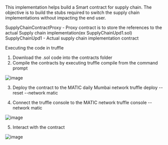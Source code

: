 This implementation helps build a Smart contract for supply chain. The objective is to build the stubs required to switch the supply chain implementations without impacting the end user.

SupplyChainContractProxy - Proxy contract is to store the references to the actual Supply chain implementation(ex SupplyChainUpd1.sol)
SupplyChainUpd1 - Actual supply chain implementation contract

Executing the code in truffle

1) Download the .sol code into the contracts folder
2) Compile the contracts by executing
        truffle compile
   from the command prompt
   
 ![image](https://user-images.githubusercontent.com/12578459/214450374-32a6c102-4d62-4153-b89b-ce18e315a4ff.png)
   
3) Deploy the contract to the MATIC daily Mumbai network
        truffle deploy --reset --network matic

4) Connect the truffle console to the MATIC network
        truffle console --network matic

![image](https://user-images.githubusercontent.com/12578459/214450454-deae7b98-e0df-4a48-965a-3345f521d5db.png)
        
5) Interact with the contract

![image](https://user-images.githubusercontent.com/12578459/214452161-acea8b7d-aabe-49de-baa0-877fa78a729f.png)


